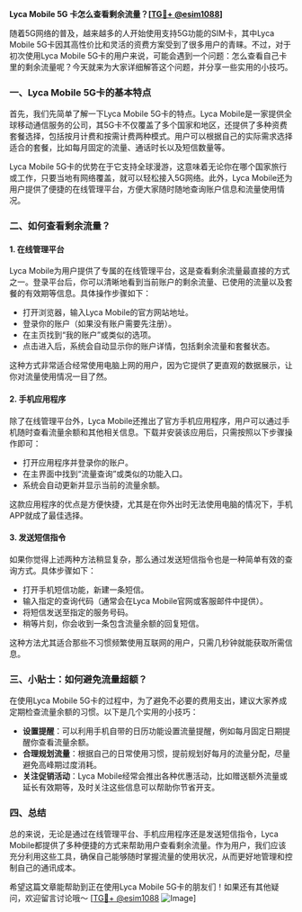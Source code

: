 **Lyca Mobile 5G 卡怎么查看剩余流量？[[TG💪+ @esim1088](https://t.me/s/esim1088)]**

随着5G网络的普及，越来越多的人开始使用支持5G功能的SIM卡，其中Lyca Mobile 5G卡因其高性价比和灵活的资费方案受到了很多用户的青睐。不过，对于初次使用Lyca Mobile 5G卡的用户来说，可能会遇到一个问题：怎么查看自己卡里的剩余流量呢？今天就来为大家详细解答这个问题，并分享一些实用的小技巧。

### 一、Lyca Mobile 5G卡的基本特点

首先，我们先简单了解一下Lyca Mobile 5G卡的特点。Lyca Mobile是一家提供全球移动通信服务的公司，其5G卡不仅覆盖了多个国家和地区，还提供了多种资费套餐选择，包括按月计费和按需计费两种模式。用户可以根据自己的实际需求选择适合的套餐，比如每月固定的流量、通话时长以及短信数量等。

Lyca Mobile 5G卡的优势在于它支持全球漫游，这意味着无论你在哪个国家旅行或工作，只要当地有网络覆盖，就可以轻松接入5G网络。此外，Lyca Mobile还为用户提供了便捷的在线管理平台，方便大家随时随地查询账户信息和流量使用情况。

### 二、如何查看剩余流量？

#### 1. 在线管理平台

Lyca Mobile为用户提供了专属的在线管理平台，这是查看剩余流量最直接的方式之一。登录平台后，你可以清晰地看到当前账户的剩余流量、已使用的流量以及套餐的有效期等信息。具体操作步骤如下：

- 打开浏览器，输入Lyca Mobile的官方网站地址。
- 登录你的账户（如果没有账户需要先注册）。
- 在主页找到“我的账户”或类似的选项。
- 点击进入后，系统会自动显示你的账户详情，包括剩余流量和套餐状态。

这种方式非常适合经常使用电脑上网的用户，因为它提供了更直观的数据展示，让你对流量使用情况一目了然。

#### 2. 手机应用程序

除了在线管理平台外，Lyca Mobile还推出了官方手机应用程序，用户可以通过手机随时查看流量余额和其他相关信息。下载并安装该应用后，只需按照以下步骤操作即可：

- 打开应用程序并登录你的账户。
- 在主界面中找到“流量查询”或类似的功能入口。
- 系统会自动更新并显示当前的流量余额。

这款应用程序的优点是方便快捷，尤其是在你外出时无法使用电脑的情况下，手机APP就成了最佳选择。

#### 3. 发送短信指令

如果你觉得上述两种方法稍显复杂，那么通过发送短信指令也是一种简单有效的查询方式。具体步骤如下：

- 打开手机短信功能，新建一条短信。
- 输入指定的查询代码（通常会在Lyca Mobile官网或客服邮件中提供）。
- 将短信发送至指定的服务号码。
- 稍等片刻，你会收到一条包含流量余额的回复短信。

这种方法尤其适合那些不习惯频繁使用互联网的用户，只需几秒钟就能获取所需信息。

### 三、小贴士：如何避免流量超额？

在使用Lyca Mobile 5G卡的过程中，为了避免不必要的费用支出，建议大家养成定期检查流量余额的习惯。以下是几个实用的小技巧：

- **设置提醒**：可以利用手机自带的日历功能设置流量提醒，例如每月固定日期提醒你查看流量余额。
- **合理规划流量**：根据自己的日常使用习惯，提前规划好每月的流量分配，尽量避免高峰期过度消耗。
- **关注促销活动**：Lyca Mobile经常会推出各种优惠活动，比如赠送额外流量或延长有效期等，及时关注这些信息可以帮助你节省开支。

### 四、总结

总的来说，无论是通过在线管理平台、手机应用程序还是发送短信指令，Lyca Mobile都提供了多种便捷的方式来帮助用户查看剩余流量。作为用户，我们应该充分利用这些工具，确保自己能够随时掌握流量的使用状况，从而更好地管理和控制自己的通讯成本。

希望这篇文章能帮助到正在使用Lyca Mobile 5G卡的朋友们！如果还有其他疑问，欢迎留言讨论哦～ [[TG💪+ @esim1088](https://t.me/s/esim1088) ![Image](https://i.postimg.cc/4NQfJmqS/Snipaste-2025-05-13-00-14-12.png)]